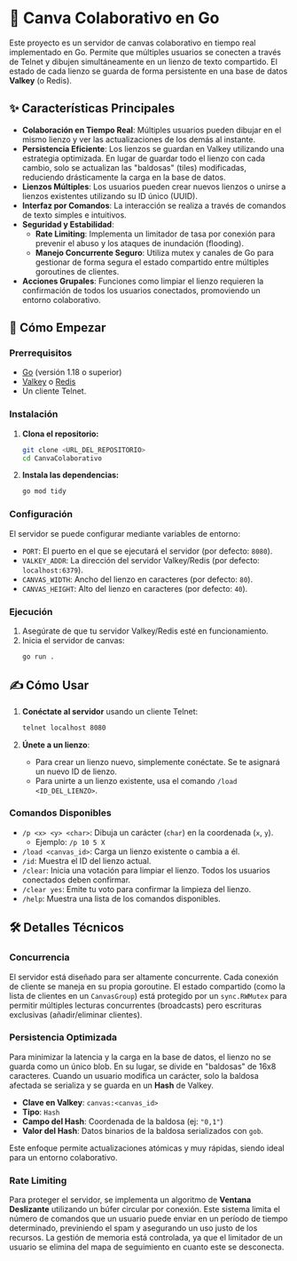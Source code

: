 # 🎨 Canva Colaborativo en Go

Este proyecto es un servidor de canvas colaborativo en tiempo real implementado en Go. Permite que múltiples usuarios se conecten a través de Telnet y dibujen simultáneamente en un lienzo de texto compartido. El estado de cada lienzo se guarda de forma persistente en una base de datos **Valkey** (o Redis).

## ✨ Características Principales

-   **Colaboración en Tiempo Real**: Múltiples usuarios pueden dibujar en el mismo lienzo y ver las actualizaciones de los demás al instante.
-   **Persistencia Eficiente**: Los lienzos se guardan en Valkey utilizando una estrategia optimizada. En lugar de guardar todo el lienzo con cada cambio, solo se actualizan las "baldosas" (tiles) modificadas, reduciendo drásticamente la carga en la base de datos.
-   **Lienzos Múltiples**: Los usuarios pueden crear nuevos lienzos o unirse a lienzos existentes utilizando su ID único (UUID).
-   **Interfaz por Comandos**: La interacción se realiza a través de comandos de texto simples e intuitivos.
-   **Seguridad y Estabilidad**:
    -   **Rate Limiting**: Implementa un limitador de tasa por conexión para prevenir el abuso y los ataques de inundación (flooding).
    -   **Manejo Concurrente Seguro**: Utiliza mutex y canales de Go para gestionar de forma segura el estado compartido entre múltiples goroutines de clientes.
-   **Acciones Grupales**: Funciones como limpiar el lienzo requieren la confirmación de todos los usuarios conectados, promoviendo un entorno colaborativo.

## 🚀 Cómo Empezar

### Prerrequisitos

-   [Go](https://golang.org/dl/) (versión 1.18 o superior)
-   [Valkey](https://valkey.io/) o [Redis](https://redis.io/)
-   Un cliente Telnet.

### Instalación

1.  **Clona el repositorio:**
    ```sh
    git clone <URL_DEL_REPOSITORIO>
    cd CanvaColaborativo
    ```

2.  **Instala las dependencias:**
    ```sh
    go mod tidy
    ```

### Configuración

El servidor se puede configurar mediante variables de entorno:

-   `PORT`: El puerto en el que se ejecutará el servidor (por defecto: `8080`).
-   `VALKEY_ADDR`: La dirección del servidor Valkey/Redis (por defecto: `localhost:6379`).
-   `CANVAS_WIDTH`: Ancho del lienzo en caracteres (por defecto: `80`).
-   `CANVAS_HEIGHT`: Alto del lienzo en caracteres (por defecto: `40`).

### Ejecución

1.  Asegúrate de que tu servidor Valkey/Redis esté en funcionamiento.
2.  Inicia el servidor de canvas:
    ```sh
    go run .
    ```

## ✍️ Cómo Usar

1.  **Conéctate al servidor** usando un cliente Telnet:
    ```sh
    telnet localhost 8080
    ```

2.  **Únete a un lienzo**:
    -   Para crear un lienzo nuevo, simplemente conéctate. Se te asignará un nuevo ID de lienzo.
    -   Para unirte a un lienzo existente, usa el comando `/load <ID_DEL_LIENZO>`.

### Comandos Disponibles

-   `/p <x> <y> <char>`: Dibuja un carácter (`char`) en la coordenada (`x`, `y`).
    -   Ejemplo: `/p 10 5 X`
-   `/load <canvas_id>`: Carga un lienzo existente o cambia a él.
-   `/id`: Muestra el ID del lienzo actual.
-   `/clear`: Inicia una votación para limpiar el lienzo. Todos los usuarios conectados deben confirmar.
-   `/clear yes`: Emite tu voto para confirmar la limpieza del lienzo.
-   `/help`: Muestra una lista de los comandos disponibles.

## 🛠️ Detalles Técnicos

### Concurrencia

El servidor está diseñado para ser altamente concurrente. Cada conexión de cliente se maneja en su propia goroutine. El estado compartido (como la lista de clientes en un `CanvasGroup`) está protegido por un `sync.RWMutex` para permitir múltiples lecturas concurrentes (broadcasts) pero escrituras exclusivas (añadir/eliminar clientes).

### Persistencia Optimizada

Para minimizar la latencia y la carga en la base de datos, el lienzo no se guarda como un único blob. En su lugar, se divide en "baldosas" de 16x8 caracteres. Cuando un usuario modifica un carácter, solo la baldosa afectada se serializa y se guarda en un **Hash** de Valkey.

-   **Clave en Valkey**: `canvas:<canvas_id>`
-   **Tipo**: `Hash`
-   **Campo del Hash**: Coordenada de la baldosa (ej: `"0,1"`)
-   **Valor del Hash**: Datos binarios de la baldosa serializados con `gob`.

Este enfoque permite actualizaciones atómicas y muy rápidas, siendo ideal para un entorno colaborativo.

### Rate Limiting

Para proteger el servidor, se implementa un algoritmo de **Ventana Deslizante** utilizando un búfer circular por conexión. Este sistema limita el número de comandos que un usuario puede enviar en un período de tiempo determinado, previniendo el spam y asegurando un uso justo de los recursos. La gestión de memoria está controlada, ya que el limitador de un usuario se elimina del mapa de seguimiento en cuanto este se desconecta.

